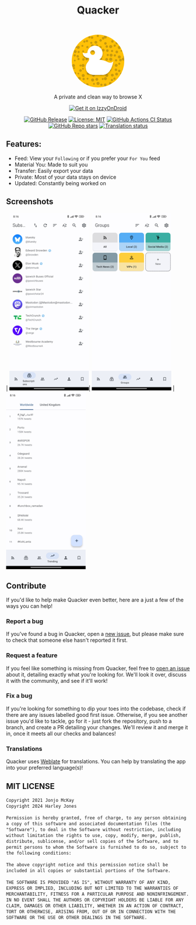 <h1 align="center"> Quacker </h1> <br>
<p align="center">
  <a href="https://github.com/thehcj/quacker">
    <img alt="Quacker" title="Quacker" src="fastlane/metadata/android/en-US/images/icon.png" width="144" style="border-radius: 50%;">
  </a>
</p>
<p align="center">
  A private and clean way to browse X
</p>

<p align="center">
  <a href="https://apt.izzysoft.de/fdroid/index/apk/com.thehcj.quacker">
    <img alt="Get it on IzzyOnDroid" src="https://gitlab.com/IzzyOnDroid/repo/-/raw/master/assets/IzzyOnDroid.png" height="80"></a>
</p>
<p align="center">
<a href="https://github.com/TheHCJ/Quacker/releases/latest"><img alt="GitHub Release" src="https://badgen.net/github/release/TheHCJ/Quacker/stable"></a>
<a href="/LICENSE"><img alt="License: MIT" src="https://badgen.net/github/license/TheHCJ/Quacker"></a>
<a href="https://github.com/TheHCJ/Quacker/actions/workflows/ci.yml"><img alt="GitHub Actions CI Status" src="https://github.com/TheHCJ/Quacker/actions/workflows/ci.yml/badge.svg">
<a href="https://github.com/TheHCJ/Quacker"><img alt="GitHub Repo stars" src="https://badgen.net/github/stars/TheHCJ/Quacker"></a>
<a href="https://hosted.weblate.org/engage/quacker/">
<img src="https://hosted.weblate.org/widget/quacker/quacker/svg-badge.svg" alt="Translation status" />
</a>
</p>
 
## Features:
* Feed: View your `Following` or if you prefer your `For You` feed
* Material You: Made to suit you
* Transfer: Easily export your data
* Private: Most of your data stays on device
* Updated: Constantly being worked on

## Screenshots

| <img alt="Viewing subscriptions" src="fastlane/metadata/android/en-US/images/phoneScreenshots/1.jpg" width="218"/>| <img alt="Viewing groups" src="fastlane/metadata/android/en-US/images/phoneScreenshots/2.jpg" width="218"/> | <img alt="Viewing trends" src="fastlane/metadata/android/en-US/images/phoneScreenshots/3.jpg" width="218"/>

## Contribute
If you'd like to help make Quacker even better, here are a just a few of the ways you can help!

### Report a bug
If you've found a bug in Quacker, open a [new issue](https://github.com/thehcj/quacker/issues/new/choose), but please make sure to check that someone else hasn't reported it first.

### Request a feature
If you feel like something is missing from Quacker, feel free to [open an issue](https://github.com/thehcj/quacker/issues/new/choose) about it, detailing exactly what you're looking for. We'll look it over, discuss it with the community, and see if it'll work!

### Fix a bug
If you're looking for something to dip your toes into the codebase, check if there are any issues labelled good first issue. Otherwise, if you see another issue you'd like to tackle, go for it - just fork the repository, push to a branch, and create a PR detailing your changes. We'll review it and merge it in, once it meets all our checks and balances!

### Translations
Quacker uses [Weblate](https://hosted.weblate.org/projects/quacker/quacker/) for translations. You can help by translating the app into your preferred language(s)!

## MIT LICENSE
```
Copyright 2021 Jonjo McKay
Copyright 2024 Harley Jones

Permission is hereby granted, free of charge, to any person obtaining a copy of this software and associated documentation files (the "Software"), to deal in the Software without restriction, including without limitation the rights to use, copy, modify, merge, publish, distribute, sublicense, and/or sell copies of the Software, and to permit persons to whom the Software is furnished to do so, subject to the following conditions:

The above copyright notice and this permission notice shall be included in all copies or substantial portions of the Software.

THE SOFTWARE IS PROVIDED "AS IS", WITHOUT WARRANTY OF ANY KIND, EXPRESS OR IMPLIED, INCLUDING BUT NOT LIMITED TO THE WARRANTIES OF MERCHANTABILITY, FITNESS FOR A PARTICULAR PURPOSE AND NONINFRINGEMENT. IN NO EVENT SHALL THE AUTHORS OR COPYRIGHT HOLDERS BE LIABLE FOR ANY CLAIM, DAMAGES OR OTHER LIABILITY, WHETHER IN AN ACTION OF CONTRACT, TORT OR OTHERWISE, ARISING FROM, OUT OF OR IN CONNECTION WITH THE SOFTWARE OR THE USE OR OTHER DEALINGS IN THE SOFTWARE.
```
